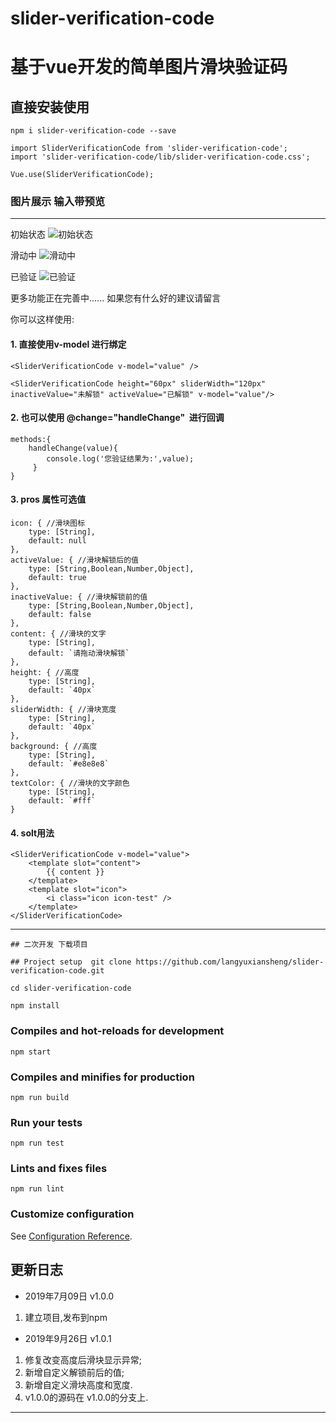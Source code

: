# slider-verification-code 
# 基于vue开发的简单图片滑块验证码

## 直接安装使用
```
npm i slider-verification-code --save
```
```
import SliderVerificationCode from 'slider-verification-code';
import 'slider-verification-code/lib/slider-verification-code.css';

Vue.use(SliderVerificationCode);
```
### 图片展示 输入带预览
---
初始状态
![初始状态](https://github.com/langyuxiansheng/slider-verification-code/blob/master/images/1.png)

滑动中
![滑动中](https://github.com/langyuxiansheng/slider-verification-code/blob/master/images/2.png)

已验证
![已验证](https://github.com/langyuxiansheng/slider-verification-code/blob/master/images/3.png)

更多功能正在完善中......
如果您有什么好的建议请留言

你可以这样使用: 

#### 1. 直接使用v-model 进行绑定

```
<SliderVerificationCode v-model="value" />

<SliderVerificationCode height="60px" sliderWidth="120px"  inactiveValue="未解锁" activeValue="已解锁" v-model="value"/>
```

#### 2. 也可以使用 @change="handleChange"  进行回调
```
methods:{
    handleChange(value){
        console.log('您验证结果为:',value);
     }
}
```

#### 3. pros 属性可选值
```
icon: { //滑块图标
    type: [String],
    default: null
},
activeValue: { //滑块解锁后的值
    type: [String,Boolean,Number,Object],
    default: true
},
inactiveValue: { //滑块解锁前的值
    type: [String,Boolean,Number,Object],
    default: false
},
content: { //滑块的文字
    type: [String],
    default: `请拖动滑块解锁`
},
height: { //高度
    type: [String],
    default: `40px`
},
sliderWidth: { //滑块宽度
    type: [String],
    default: `40px`
},
background: { //高度
    type: [String],
    default: `#e8e8e8`
},
textColor: { //滑块的文字颜色
    type: [String],
    default: `#fff`
}
```
#### 4. solt用法
```
<SliderVerificationCode v-model="value">
    <template slot="content">
        {{ content }}
    </template>
    <template slot="icon">
        <i class="icon icon-test" />
    </template>
</SliderVerificationCode>
```

---

```
## 二次开发 下载项目

## Project setup  git clone https://github.com/langyuxiansheng/slider-verification-code.git
```
```
cd slider-verification-code

npm install
```

### Compiles and hot-reloads for development
```
npm start
```

### Compiles and minifies for production
```
npm run build
```

### Run your tests
```
npm run test
```

### Lints and fixes files
```
npm run lint
```

### Customize configuration
See [Configuration Reference](https://cli.vuejs.org/config/).

## 更新日志
- 2019年7月09日 v1.0.0

1. 建立项目,发布到npm

- 2019年9月26日 v1.0.1

1. 修复改变高度后滑块显示异常;
2. 新增自定义解锁前后的值;
3. 新增自定义滑块高度和宽度.
4. v1.0.0的源码在 v1.0.0的分支上. 
---